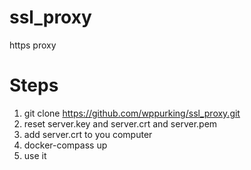 # ssl_proxy
https proxy

# Steps
1. git clone https://github.com/wppurking/ssl_proxy.git
2. reset server.key and server.crt and server.pem
3. add server.crt to you computer
4. docker-compass up
5. use it
